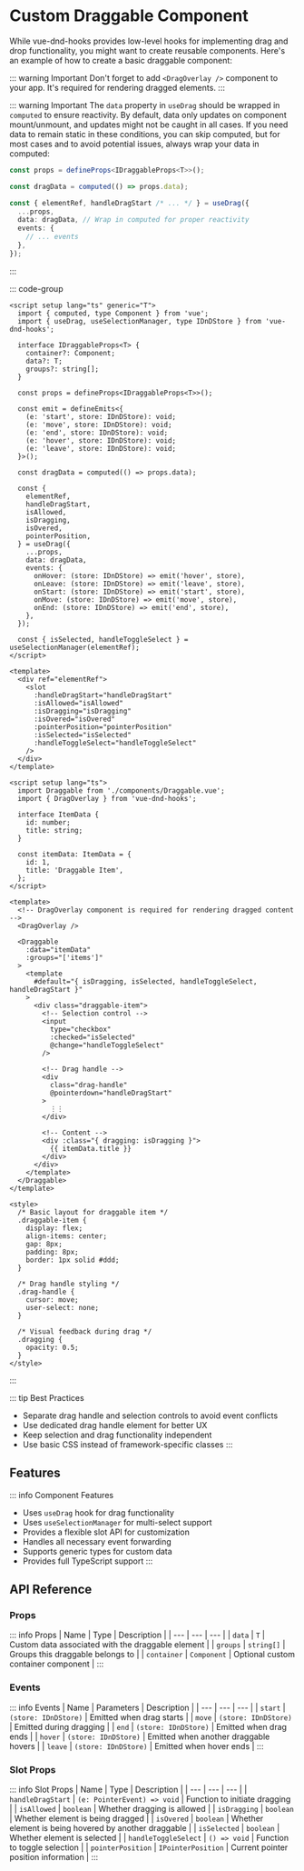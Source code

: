 # Custom Draggable Component

While vue-dnd-hooks provides low-level hooks for implementing drag and drop functionality, you might want to create reusable components. Here's an example of how to create a basic draggable component:

::: warning Important
Don't forget to add `<DragOverlay />` component to your app. It's required for rendering dragged elements.
:::

::: warning Important
The `data` property in `useDrag` should be wrapped in `computed` to ensure reactivity. By default, data only updates on component mount/unmount, and updates might not be caught in all cases. If you need data to remain static in these conditions, you can skip computed, but for most cases and to avoid potential issues, always wrap your data in computed:

```typescript
const props = defineProps<IDraggableProps<T>>();

const dragData = computed(() => props.data);

const { elementRef, handleDragStart /* ... */ } = useDrag({
  ...props,
  data: dragData, // Wrap in computed for proper reactivity
  events: {
    // ... events
  },
});
```

:::

::: code-group

```vue [Draggable.vue]
<script setup lang="ts" generic="T">
  import { computed, type Component } from 'vue';
  import { useDrag, useSelectionManager, type IDnDStore } from 'vue-dnd-hooks';

  interface IDraggableProps<T> {
    container?: Component;
    data?: T;
    groups?: string[];
  }

  const props = defineProps<IDraggableProps<T>>();

  const emit = defineEmits<{
    (e: 'start', store: IDnDStore): void;
    (e: 'move', store: IDnDStore): void;
    (e: 'end', store: IDnDStore): void;
    (e: 'hover', store: IDnDStore): void;
    (e: 'leave', store: IDnDStore): void;
  }>();

  const dragData = computed(() => props.data);

  const {
    elementRef,
    handleDragStart,
    isAllowed,
    isDragging,
    isOvered,
    pointerPosition,
  } = useDrag({
    ...props,
    data: dragData,
    events: {
      onHover: (store: IDnDStore) => emit('hover', store),
      onLeave: (store: IDnDStore) => emit('leave', store),
      onStart: (store: IDnDStore) => emit('start', store),
      onMove: (store: IDnDStore) => emit('move', store),
      onEnd: (store: IDnDStore) => emit('end', store),
    },
  });

  const { isSelected, handleToggleSelect } = useSelectionManager(elementRef);
</script>

<template>
  <div ref="elementRef">
    <slot
      :handleDragStart="handleDragStart"
      :isAllowed="isAllowed"
      :isDragging="isDragging"
      :isOvered="isOvered"
      :pointerPosition="pointerPosition"
      :isSelected="isSelected"
      :handleToggleSelect="handleToggleSelect"
    />
  </div>
</template>
```

```vue [Usage.vue]
<script setup lang="ts">
  import Draggable from './components/Draggable.vue';
  import { DragOverlay } from 'vue-dnd-hooks';

  interface ItemData {
    id: number;
    title: string;
  }

  const itemData: ItemData = {
    id: 1,
    title: 'Draggable Item',
  };
</script>

<template>
  <!-- DragOverlay component is required for rendering dragged content -->
  <DragOverlay />

  <Draggable
    :data="itemData"
    :groups="['items']"
  >
    <template
      #default="{ isDragging, isSelected, handleToggleSelect, handleDragStart }"
    >
      <div class="draggable-item">
        <!-- Selection control -->
        <input
          type="checkbox"
          :checked="isSelected"
          @change="handleToggleSelect"
        />

        <!-- Drag handle -->
        <div
          class="drag-handle"
          @pointerdown="handleDragStart"
        >
          ⋮⋮
        </div>

        <!-- Content -->
        <div :class="{ dragging: isDragging }">
          {{ itemData.title }}
        </div>
      </div>
    </template>
  </Draggable>
</template>

<style>
  /* Basic layout for draggable item */
  .draggable-item {
    display: flex;
    align-items: center;
    gap: 8px;
    padding: 8px;
    border: 1px solid #ddd;
  }

  /* Drag handle styling */
  .drag-handle {
    cursor: move;
    user-select: none;
  }

  /* Visual feedback during drag */
  .dragging {
    opacity: 0.5;
  }
</style>
```

:::

::: tip Best Practices

- Separate drag handle and selection controls to avoid event conflicts
- Use dedicated drag handle element for better UX
- Keep selection and drag functionality independent
- Use basic CSS instead of framework-specific classes
  :::

## Features

::: info Component Features

- Uses `useDrag` hook for drag functionality
- Uses `useSelectionManager` for multi-select support
- Provides a flexible slot API for customization
- Handles all necessary event forwarding
- Supports generic types for custom data
- Provides full TypeScript support
  :::

## API Reference

### Props

::: info Props
| Name | Type | Description |
| --- | --- | --- |
| `data` | `T` | Custom data associated with the draggable element |
| `groups` | `string[]` | Groups this draggable belongs to |
| `container` | `Component` | Optional custom container component |
:::

### Events

::: info Events
| Name | Parameters | Description |
| --- | --- | --- |
| `start` | `(store: IDnDStore)` | Emitted when drag starts |
| `move` | `(store: IDnDStore)` | Emitted during dragging |
| `end` | `(store: IDnDStore)` | Emitted when drag ends |
| `hover` | `(store: IDnDStore)` | Emitted when another draggable hovers |
| `leave` | `(store: IDnDStore)` | Emitted when hover ends |
:::

### Slot Props

::: info Slot Props
| Name | Type | Description |
| --- | --- | --- |
| `handleDragStart` | `(e: PointerEvent) => void` | Function to initiate dragging |
| `isAllowed` | `boolean` | Whether dragging is allowed |
| `isDragging` | `boolean` | Whether element is being dragged |
| `isOvered` | `boolean` | Whether element is being hovered by another draggable |
| `isSelected` | `boolean` | Whether element is selected |
| `handleToggleSelect` | `() => void` | Function to toggle selection |
| `pointerPosition` | `IPointerPosition` | Current pointer position information |
:::
